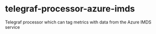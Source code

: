 # telegraf-processor-azure-imds
Telegraf processor which can tag metrics with data from the Azure IMDS service
